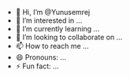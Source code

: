 - 👋 Hi, I’m @Yunusemrej
- 👀 I’m interested in ...
- 🌱 I’m currently learning ...
- 💞️ I’m looking to collaborate on ...
- 📫 How to reach me ...
- 😄 Pronouns: ...
- ⚡ Fun fact: ...

<!---
Yunusemrej/Yunusemrej is a ✨ special ✨ repository because its `README.md` (this file) appears on your GitHub profile.
You can click the Preview link to take a look at your changes.
--->
